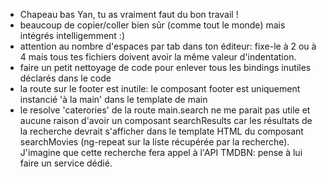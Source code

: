 - Chapeau bas Yan, tu as vraiment faut du bon travail !
- beaucoup de copier/coller bien sûr (comme tout le monde) mais intégrés intelligemment :)
- attention au nombre d'espaces par tab dans ton éditeur: fixe-le à 2 ou à 4 mais tous tes fichiers doivent avoir la même valeur d'indentation.
- faire un petit nettoyage de code pour enlever tous les bindings inutiles déclarés dans le code
- la route sur le footer est inutile: le composant footer est uniquement instancié 'à la main' dans le template de main
- le resolve 'caterories' de la route main.search ne me parait pas utile et aucune raison d'avoir un composant searchResults car les résultats de la recherche devrait s'afficher dans le template HTML du composant searchMovies (ng-repeat sur la liste récupérée par la recherche). J'imagine que cette recherche fera appel à l'API TMDBN: pense à lui faire un service dédié.
